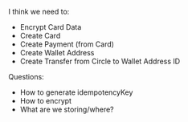 I think we need to: 
- Encrypt Card Data
- Create Card
- Create Payment (from Card)
- Create Wallet Address 
- Create Transfer from Circle to Wallet Address ID

Questions: 
- How to generate idempotencyKey
- How to encrypt
- What are we storing/where?
